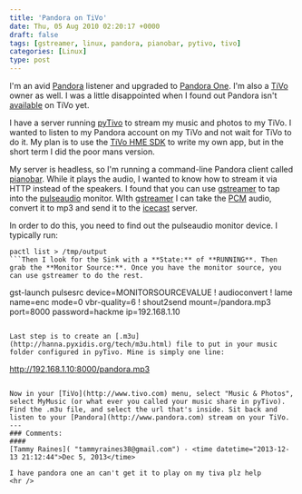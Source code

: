 ```yaml
---
title: 'Pandora on TiVo'
date: Thu, 05 Aug 2010 02:20:17 +0000
draft: false
tags: [gstreamer, linux, pandora, pianobar, pytivo, tivo]
categories: [Linux]
type: post
---
```


I'm an avid [Pandora](http://www.pandora.com/) listener and upgraded to [Pandora One](http://www.pandora.com/pandora_one). I'm also a [TiVo](http://www.tivo.com) owner as well. I was a little disappointed when I found out Pandora isn't [available](http://pr.tivo.com/easyir/customrel.do?easyirid=CA934452BA6418EF&version=live&prid=599424&releasejsp=custom_150#morecontent) on TiVo yet.

I have a server running [pyTivo](http://pytivo.sourceforge.net/wiki/index.php/PyTivo) to stream my music and photos to my TiVo. I wanted to listen to my Pandora account on my TiVo and not wait for TiVo to do it. My plan is to use the [TiVo HME SDK](http://tivohme.sourceforge.net/) to write my own app, but in the short term I did the poor mans version.

My server is headless, so I'm running a command-line Pandora client called [pianobar](http://github.com/PromyLOPh/pianobar). While it plays the audio, I wanted to know how to stream it via HTTP instead of the speakers. I found that you can use [gstreamer](http://www.gstreamer.net/) to tap into the [pulseaudio](http://fedoraproject.org/wiki/Releases/FeaturePulseaudio) monitor. WIth [gstreamer](http://www.gstreamer.net/) I can take the [PCM](http://en.wikipedia.org/wiki/Pulse-code_modulation) audio, convert it to mp3 and send it to the [icecast](http://www.icecast.org/) server.

In order to do this, you need to find out the pulseaudio monitor device. I typically run:

```
pactl list > /tmp/output
```Then I look for the Sink with a **State:** of **RUNNING**. Then grab the **Monitor Source:**. Once you have the monitor source, you can use gstreamer to do the rest.

```
gst-launch pulsesrc device=MONITORSOURCEVALUE ! audioconvert ! lame name=enc mode=0 vbr-quality=6 ! shout2send mount=/pandora.mp3 port=8000 password=hackme ip=192.168.1.10
```

Last step is to create an [.m3u](http://hanna.pyxidis.org/tech/m3u.html) file to put in your music folder configured in pyTivo. Mine is simply one line:

```
http://192.168.1.10:8000/pandora.mp3
```

Now in your [TiVo](http://www.tivo.com) menu, select "Music & Photos", select MyMusic (or what ever you called your music share in pyTivo). Find the .m3u file, and select the url that's inside. Sit back and listen to your [Pandora](http://www.pandora.com) stream on your TiVo.
---
### Comments:
####
[Tammy Raines]( "tammyraines38@gmail.com") - <time datetime="2013-12-13 21:12:44">Dec 5, 2013</time>

I have pandora one an can't get it to play on my tiva plz help
<hr />
